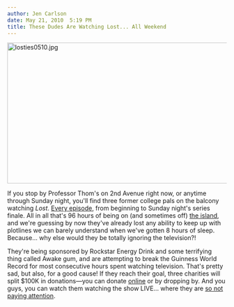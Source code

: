 ```yaml
---
author: Jen Carlson
date: May 21, 2010  5:19 PM
title: These Dudes Are Watching Lost... All Weekend
---
```


<p><span class="mt-enclosure mt-enclosure-image" style="display: inline;"> <img alt="losties0510.jpg" src="https://web.archive.org/web/20130410205245im_/http://gothamist.com/attachments/arts_jen/losties0510.jpg" width="640" height="323" class="image-none"> </span></p>

<p>If you stop by Professor Thom&apos;s on 2nd Avenue right now, or anytime through Sunday night, you&apos;ll find three former college pals on the balcony watching <em>Lost</em>. <a href="https://web.archive.org/web/20130410205245/http://www.asylum.com/2010/05/21/new-yorkers-attempt-to-break-world-record-watching-entire-series/">Every episode</a>, from beginning to Sunday night&apos;s series finale. All in all that&apos;s 96 hours of being on (and sometimes off) <a href="https://web.archive.org/web/20130410205245/http://gothamist.com/2010/05/20/lost_on_the_upper_east_side.php">the island</a>, and we&apos;re guessing by now they&apos;ve already lost any ability to keep up with plotlines we can barely understand when we&apos;ve gotten 8 hours of sleep. Because... why else would they be totally ignoring the television?!</p>

<p>They&apos;re being sponsored by Rockstar Energy Drink and some terrifying thing called Awake gum, and are attempting to break the Guinness World Record for most consecutive hours spent watching television. That&apos;s pretty sad, but also, for a good cause! If they reach their goal, three charities will split $100K in donations&#x2014;you can donate <a href="https://web.archive.org/web/20130410205245/http://lostathon.com/">online</a> or by dropping by. And you guys, you can watch them watching the show LIVE... where they are <a href="https://web.archive.org/web/20130410205245/http://www.livestream.com/lostathon">so not paying attention</a>.</p>